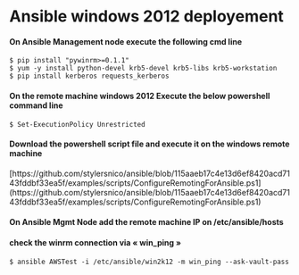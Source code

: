 <h1>Ansible windows 2012 deployement</h1>


<h4>On Ansible Management node execute the following cmd line</h4>

    $ pip install "pywinrm>=0.1.1"
    $ yum -y install python-devel krb5-devel krb5-libs krb5-workstation
    $ pip install kerberos requests_kerberos

<h4>On the remote machine windows 2012 Execute the below powershell command line</h4>

    $ Set-ExecutionPolicy Unrestricted

<h4>Download the powershell script file  and execute it on the windows remote machine</h4> 
[https://github.com/stylersnico/ansible/blob/115aaeb17c4e13d6ef8420acd7143fddbf33ea5f/examples/scripts/ConfigureRemotingForAnsible.ps1](https://github.com/stylersnico/ansible/blob/115aaeb17c4e13d6ef8420acd7143fddbf33ea5f/examples/scripts/ConfigureRemotingForAnsible.ps1)

<h4>On Ansible Mgmt Node add the remote machine IP on /etc/ansible/hosts</h4>

<h4>check the winrm connection via  « win_ping » </h4> 

    $ ansible AWSTest -i /etc/ansible/win2k12 -m win_ping --ask-vault-pass

 


